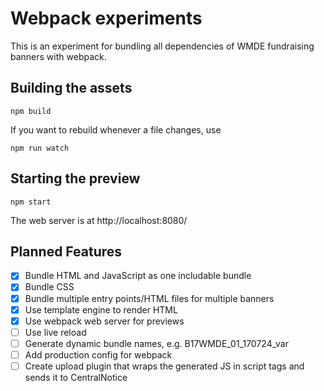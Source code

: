 # Webpack experiments

This is an experiment for bundling all dependencies of WMDE fundraising banners with webpack.

## Building the assets

    npm build

If you want to rebuild whenever a file changes, use

    npm run watch

## Starting the preview

    npm start

The web server is at http://localhost:8080/

## Planned Features
- [x] Bundle HTML and JavaScript as one includable bundle
- [x] Bundle CSS
- [x] Bundle multiple entry points/HTML files for multiple banners
- [x] Use template engine to render HTML
- [x] Use webpack web server for previews
- [ ] Use live reload
- [ ] Generate dynamic bundle names, e.g. B17WMDE_01_170724_var
- [ ] Add production config for webpack
- [ ] Create upload plugin that wraps the generated JS in script tags and sends it to CentralNotice
